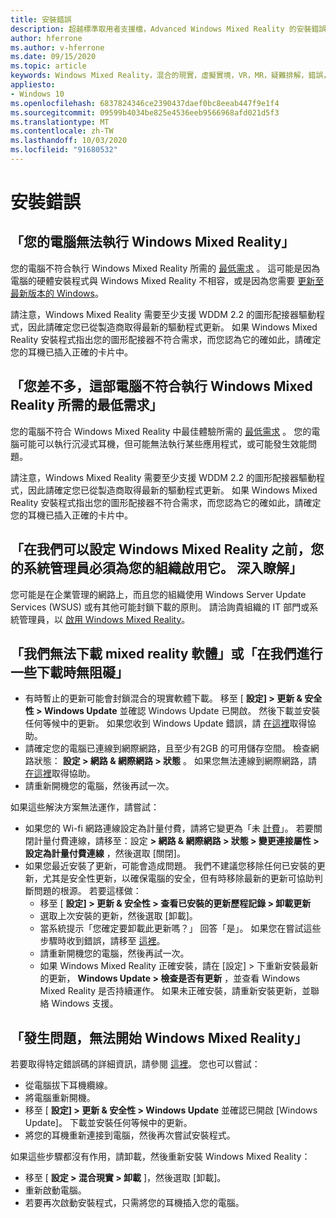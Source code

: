 ```yaml
---
title: 安裝錯誤
description: 超越標準取用者支援檔，Advanced Windows Mixed Reality 的安裝錯誤疑難排解。
author: hferrone
ms.author: v-hferrone
ms.date: 09/15/2020
ms.topic: article
keywords: Windows Mixed Reality，混合的現實，虛擬實境，VR，MR，疑難排解，錯誤，協助，支援，安裝
appliesto:
- Windows 10
ms.openlocfilehash: 6837824346ce2390437daef0bc8eeab447f9e1f4
ms.sourcegitcommit: 09599b4034be825e4536eeb9566968afd021d5f3
ms.translationtype: MT
ms.contentlocale: zh-TW
ms.lasthandoff: 10/03/2020
ms.locfileid: "91680532"
---
```

# <a name="installation-errors"></a>安裝錯誤

## <a name="your-pc-cant-run-windows-mixed-reality"></a>「您的電腦無法執行 Windows Mixed Reality」

您的電腦不符合執行 Windows Mixed Reality 所需的 [最低需求](https://support.microsoft.com/en-us/help/4039260/windows-10-mixed-reality-pc-hardware-guidelines) 。 這可能是因為電腦的硬體安裝程式與 Windows Mixed Reality 不相容，或是因為您需要 [更新至最新版本的 Windows](https://support.microsoft.com/en-us/help/12373/windows-update-faq)。 

請注意，Windows Mixed Reality 需要至少支援 WDDM 2.2 的圖形配接器驅動程式，因此請確定您已從製造商取得最新的驅動程式更新。 如果 Windows Mixed Reality 安裝程式指出您的圖形配接器不符合需求，而您認為它的確如此，請確定您的耳機已插入正確的卡片中。

## <a name="youre-nearly-therethis-pc-doesnt-meet-the-minimum-requirements-needed-to-run-windows-mixed-reality"></a>「您差不多，這部電腦不符合執行 Windows Mixed Reality 所需的最低需求」

您的電腦不符合 Windows Mixed Reality 中最佳體驗所需的 [最低需求](https://support.microsoft.com/en-us/help/4039260/windows-10-mixed-reality-pc-hardware-guidelines) 。 您的電腦可能可以執行沉浸式耳機，但可能無法執行某些應用程式，或可能發生效能問題。

請注意，Windows Mixed Reality 需要至少支援 WDDM 2.2 的圖形配接器驅動程式，因此請確定您已從製造商取得最新的驅動程式更新。 如果 Windows Mixed Reality 安裝程式指出您的圖形配接器不符合需求，而您認為它的確如此，請確定您的耳機已插入正確的卡片中。

## <a name="before-we-can-set-up-windows-mixed-reality-your-administrator-will-need-to-enable-it-for-your-organization-learn-more"></a>「在我們可以設定 Windows Mixed Reality 之前，您的系統管理員必須為您的組織啟用它。 深入瞭解」

您可能是在企業管理的網路上，而且您的組織使用 Windows Server Update Services (WSUS) 或有其他可能封鎖下載的原則。 請洽詢貴組織的 IT 部門或系統管理員，以 [啟用 Windows Mixed Reality](https://docs.microsoft.com/windows/application-management/manage-windows-mixed-reality#enable)。

## <a name="we-couldnt-download-the-mixed-reality-software-or-hang-tight-while-we-do-some-downloading"></a>「我們無法下載 mixed reality 軟體」或「在我們進行一些下載時無阻礙」

* 有時暫止的更新可能會封鎖混合的現實軟體下載。 移至 [ **設定] > 更新 & 安全性 > Windows Update** 並確認 Windows Update 已開啟。 然後下載並安裝任何等候中的更新。 如果您收到 Windows Update 錯誤，請 [在這裡](https://support.microsoft.com/en-us/help/10164/fix-windows-update-errors)取得協助。
* 請確定您的電腦已連線到網際網路，且至少有2GB 的可用儲存空間。 檢查網路狀態： **設定 > 網路 & 網際網路 > 狀態** 。 如果您無法連線到網際網路，請 [在這裡](https://support.microsoft.com/en-us/help/10741/windows-10-fix-network-connection-issues)取得協助。  
* 請重新開機您的電腦，然後再試一次。 

如果這些解決方案無法運作，請嘗試：
* 如果您的 Wi-fi 網路連線設定為計量付費，請將它變更為「未 [計費](https://support.microsoft.com/en-us/help/17452/windows-metered-internet-connections-faq)」。 若要關閉計量付費連線，請移至：設定 **> 網路 & 網際網路 > 狀態 > 變更連接屬性 > 設定為計量付費連線** ，然後選取 [關閉]。  
* 如果您最近安裝了更新，可能會造成問題。 我們不建議您移除任何已安裝的更新，尤其是安全性更新，以確保電腦的安全，但有時移除最新的更新可協助判斷問題的根源。 若要這樣做： 
    * 移至 [ **設定] > 更新 & 安全性 > 查看已安裝的更新歷程記錄 > 卸載更新**
    * 選取上次安裝的更新，然後選取 [卸載]。
    * 當系統提示「您確定要卸載此更新嗎？」 回答「是」。 如果您在嘗試這些步驟時收到錯誤，請移至 [這裡](https://support.microsoft.com/en-us/help/10164/fix-windows-update-errors)。 
    * 請重新開機您的電腦，然後再試一次。 
    * 如果 Windows Mixed Reality 正確安裝，請在 [設定] > 下重新安裝最新的更新， **Windows Update > 檢查是否有更新** ，並查看 Windows Mixed Reality 是否持續運作。 如果未正確安裝，請重新安裝更新，並聯絡 Windows 支援。 

## <a name="something-went-wrong-and-we-couldnt-start-windows-mixed-reality"></a>「發生問題，無法開始 Windows Mixed Reality」
若要取得特定錯誤碼的詳細資訊，請參閱 [這裡](error-codes.md)。 您也可以嘗試：

* 從電腦拔下耳機纜線。
* 將電腦重新開機。
* 移至 [ **設定] > 更新 & 安全性 > Windows Update** 並確認已開啟 [Windows Update]。 下載並安裝任何等候中的更新。
* 將您的耳機重新連接到電腦，然後再次嘗試安裝程式。

如果這些步驟都沒有作用，請卸載，然後重新安裝 Windows Mixed Reality：
* 移至 [ **設定 > 混合現實 > 卸載** ]，然後選取 [卸載]。 
* 重新啟動電腦。 
* 若要再次啟動安裝程式，只需將您的耳機插入您的電腦。
